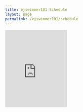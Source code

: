 ```yaml
---
title: ejswimmer101 Schedule
layout: page
permalink: /ejswimmer101/schedule
---
```

<embed src="https://www.bradykondek.ga/documents/ej-schedule.pdf" width="200" height="250">
